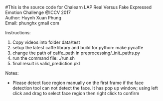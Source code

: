 #This is the source code for Chalearn LAP Real Versus Fake Expressed Emotion Challenge @ICCV 2017 </br>
Author: Huynh Xuan Phung </br>
Email: phunghx <at> gmail <dot> com </br>

Instructions:
1. Copy videos into folder data/test
2. setup the latest caffe library and build for python: make pycaffe
2. change the path of caffe_path in preprocessing/_init_paths.py
3. run the command file: ./run.sh
4. final result is valid_prediction.pkl

Notes:
- Please detect face region manually on the first frame if the face detection tool can not detect the face. It has pop up window; using left click and drag to select face region then right click to confirm
